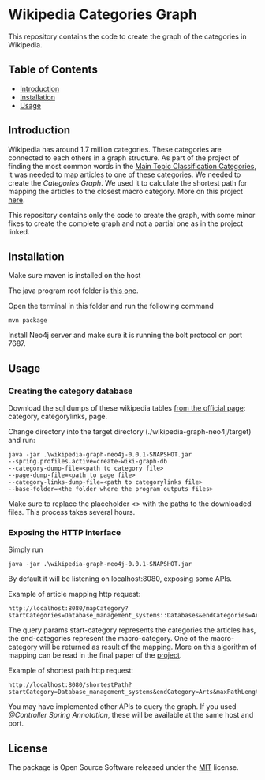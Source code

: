 # Wikipedia Categories Graph
This repository contains the code to create the graph of the categories in Wikipedia.

## Table of Contents
- [Introduction](#introduction)
- [Installation](#installation)
- [Usage](#usage)

## Introduction

Wikipedia has around 1.7 million categories.
These categories are connected to each others in a graph structure. As part of the project of finding the most common words in the [Main Topic Classification Categories](https://en.wikipedia.org/wiki/Category:Main_topic_classifications), it was needed to map articles to one of these categories. We needed to create the _Categories Graph_. We used it to calculate the shortest path for mapping the articles to the closest macro category. More on this project [here](https://github.com/cenh/Wikipedia-Heavy-Hitters/).

This repository contains only the code to create the graph, with some minor fixes to create the complete graph and not a partial one as in the project linked.

## Installation

Make sure maven is installed on the host


The java program root folder is [this one](./wikipedia-graph-neo4j/).

Open the terminal in this folder and run the following command
    
    mvn package

Install Neo4j server and make sure it is running the bolt protocol on port 7687.

## Usage

### Creating the category database

Download the sql dumps of these wikipedia tables [from the official page](https://dumps.wikimedia.org/enwiki/): category, categorylinks, page.

Change directory into the target directory (./wikipedia-graph-neo4j/target) and run:

    java -jar .\wikipedia-graph-neo4j-0.0.1-SNAPSHOT.jar 
    --spring.profiles.active=create-wiki-graph-db 
    --category-dump-file=<path to category file> 
    --page-dump-file=<path to page file>
    --category-links-dump-file=<path to categorylinks file>
    --base-folder=<the folder where the program outputs files>

Make sure to replace the placeholder <> with the paths to the downloaded files.
This process takes several hours.

### Exposing the HTTP interface

Simply run

    java -jar .\wikipedia-graph-neo4j-0.0.1-SNAPSHOT.jar

By default it will be listening on localhost:8080, exposing some APIs.

Example of article mapping http request:

    http://localhost:8080/mapCategory?startCategories=Database_management_systems::Databases&endCategories=Arts::Geography::Technology::Science::People::World

The query params start-category represents the categories the articles has, the end-categories represent the macro-category. One of the macro-category will be returned as result of the mapping. More on this algorithm of mapping can be read in the final paper of the [project]((https://github.com/cenh/Wikipedia-Heavy-Hitters/)).

Example of shortest path http request:

    http://localhost:8080/shortestPath?startCategory=Database_management_systems&endCategory=Arts&maxPathLength=10

You may have implemented other APIs to query the graph. If you used _@Controller Spring Annotation_, these will be available at the same host and port.

## License
The package is Open Source Software released under the [MIT](LICENSE) license.
